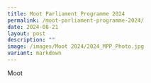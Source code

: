 ```yaml
---
title: Moot Parliament Programme 2024
permalink: /moot-parliament-programme-2024/
date: 2024-08-21
layout: post
description: ""
image: /images/Moot 2024/2024_MPP_Photo.jpg
variant: markdown
---
```

<p>Moot</p>